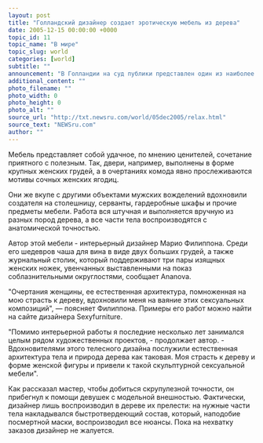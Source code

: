 ```yaml
---
layout: post
title: "Голландский дизайнер создает эротическую мебель из дерева"
date: 2005-12-15 00:00:00 +0000
topic_id: 11
topic_name: "В мире"
topic_slug: world
categories: [world]
subtitle: ""
announcement: "В Голландии на суд публики представлен один из наиболее причудливых видов домашней мебели, рассчитанный, прежде всего, на интерес эротоманов и эстетов женской фигуры. В ее основу легли сексуальные фантазии художника на тему женского тела."
additional_content: ""
photo_filename: ""
photo_width: 0
photo_height: 0
photo_alt: ""
source_url: "http://txt.newsru.com/world/05dec2005/relax.html"
source_text: "NEWSru.com"
author: ""
---
```

Мебель представляет собой удачное, по мнению ценителей, сочетание приятного с полезным. Так, двери, например, выполнены в форме крупных женских грудей, а в очертаниях комода явно прослеживаются мотивы сочных женских ягодиц.

Они же вкупе с другими объектами мужских вожделений вдохновили создателя на столешницу, серванты, гардеробные шкафы и прочие предметы мебели. Работа вся штучная и выполняется вручную из разных пород дерева, а все части тела воспроизводятся с анатомической точностью.

Автор этой мебели - интерьерный дизайнер Марио Филиппона. Среди его шедевров чаша для вина в виде двух больших грудей, а также журнальный столик, который поддерживают три пары изящных женских ножек, увенчанных выставленными на показ соблазнительными округлостями, сообщает Ananova.

"Очертания женщины, ее естественная архитектура, помноженная на мою страсть к дереву, вдохновили меня на ваяние этих сексуальных композиций", &mdash; поясняет Филиппона. Примеры его работ можно найти на сайте дизайнера Sexyfurniture.

"Помимо интерьерной работы я последние несколько лет занимался целым рядом художественных проектов, - продолжает автор. - Вдохновителями этого телесного дизайна послужили естественная архитектура тела и природа дерева как таковая. Моя страсть к дереву и форме женской фигуры и привели к такой скульптурной сексуальной мебели".

Как рассказал мастер, чтобы добиться скрупулезной точности, он прибегнул к помощи девушек с модельной внешностью. Фактически, дизайнер лишь воспроизводил в дереве их прелести: на нужные части тела накладывался быстротвердеющий состав, который, наподобие посмертной маски, воспроизводил все нюансы. Пока на нехватку заказов дизайнер не жалуется.
